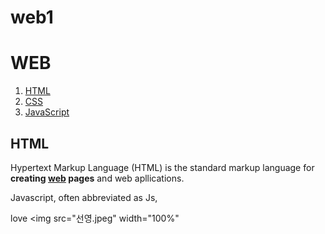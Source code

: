# web1 
<html>
<head>
  <title>WEB1 - welcome</title>
  <meta charset="utf-8">
</head>
<body>

<h1>WEB</h1>
<ol>
  <li><a href="1.html">HTML</a></li>
  <li><a href="2.html">CSS</a></li>
  <li><a href="3.html">JavaScript</a></li>
</ol>
<h2>HTML</h2>
Hypertext Markup Language (HTML) is the standard markup
language for <strong>creating <u>web</u> pages</strong> and web apllications.
<p>
  Javascript, often abbreviated as Js,
</p>

<simjaewon><umseonyoung>love
<img src="선영.jpeg" width="100%"
